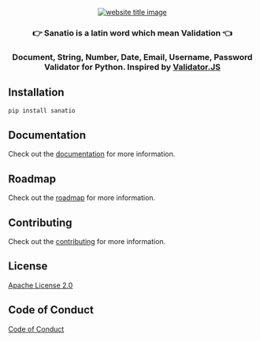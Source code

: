 <p align="center">
  <a href="https://py-contributors.github.io/audiobook/"><img src="https://capsule-render.vercel.app/api?type=rect&color=009ACD&height=100&section=header&text=Sanatio&fontSize=80%&fontColor=ffffff" alt="website title image"></a>
  <h3 align="center">👉 Sanatio is a latin word which mean Validation 👈</h2>
  <h3 align="center"><b>Document, String, Number, Date, Email, Username, Password</b> Validator for Python. Inspired by <a href="https://github.com/validatorjs/validator.js">Validator.JS</a></h2>
</p>


## Installation

```bash
pip install sanatio
```

## Documentation

Check out the [documentation](https://sanatio.readthedocs.io/en/latest/) for more information.


## Roadmap

Check out the [roadmap](https://github.com/py-contributors/sanatio/ROADMAP.MD) for more information.

## Contributing

Check out the [contributing](/CONTRIBUTING.md) for more information.

## License

[Apache License 2.0](/LICENSE)


## Code of Conduct

[Code of Conduct](/CODE_OF_CONDUCT.md)
